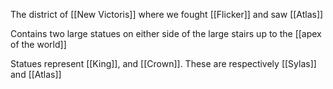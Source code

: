 The district of [[New Victoris]] where we fought [[Flicker]] and saw [[Atlas]]

Contains two large statues on either side of the large stairs up to the [[apex of the world]]

Statues represent [[King]], and [[Crown]]. These are respectively [[Sylas]] and [[Atlas]]
